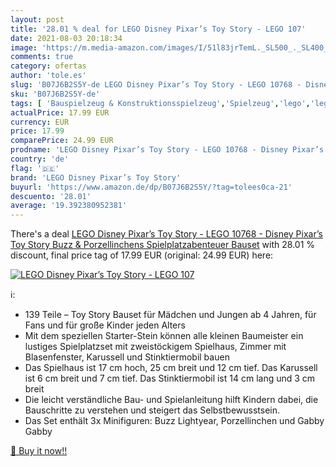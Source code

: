 ```yaml
---
layout: post
title: '28.01 % deal for LEGO Disney Pixar’s Toy Story - LEGO 107'
date: 2021-08-03 20:18:34
image: 'https://m.media-amazon.com/images/I/51l83jrTemL._SL500_._SL400_.jpg'
comments: true
category: ofertas
author: 'tole.es'
slug: 'B07J6B2S5Y-de LEGO Disney Pixar’s Toy Story - LEGO 10768 - Disney...'
sku: 'B07J6B2S5Y-de'
tags: [ 'Bauspielzeug & Konstruktionsspielzeug','Spielzeug','lego','lego disney pixar’s toy story', ]
actualPrice: 17.99 EUR
currency: EUR
price: 17.99
comparePrice: 24.99 EUR
prodname: 'LEGO Disney Pixar’s Toy Story - LEGO 10768 - Disney Pixar’s Toy Story  Buzz & Porzellinchens Spielplatzabenteuer  Bauset'
country: 'de'
flag: '🇩🇪'
brand: 'LEGO Disney Pixar’s Toy Story'
buyurl: 'https://www.amazon.de/dp/B07J6B2S5Y/?tag=tolees0ca-21'
descuento: '28.01'
average: '19.392380952381'
---
```


There's a deal [LEGO Disney Pixar’s Toy Story - LEGO 10768 - Disney Pixar’s Toy Story  Buzz & Porzellinchens Spielplatzabenteuer  Bauset](https://www.amazon.de/dp/B07J6B2S5Y/?tag=tolees0ca-21)  with  28.01 % discount, final price tag of  17.99 EUR (original: 24.99 EUR) here:

[![LEGO Disney Pixar’s Toy Story - LEGO 107](https://m.media-amazon.com/images/I/51l83jrTemL._SL500_._SL400_.jpg)](https://www.amazon.de/dp/B07J6B2S5Y/?tag=tolees0ca-21)

ℹ️:

- 139 Teile – Toy Story Bauset für Mädchen und Jungen ab 4 Jahren, für Fans und für große Kinder jeden Alters
- Mit dem speziellen Starter-Stein können alle kleinen Baumeister ein lustiges Spielplatzset mit zweistöckigem Spielhaus, Zimmer mit Blasenfenster, Karussell und Stinktiermobil bauen
- Das Spielhaus ist 17 cm hoch, 25 cm breit und 12 cm tief. Das Karussell ist 6 cm breit und 7 cm tief. Das Stinktiermobil ist 14 cm lang und 3 cm breit
- Die leicht verständliche Bau- und Spielanleitung hilft Kindern dabei, die Bauschritte zu verstehen und steigert das Selbstbewusstsein.
- Das Set enthält 3x Minifiguren: Buzz Lightyear, Porzellinchen und Gabby Gabby

[🛒 Buy it now!!](https://www.amazon.de/dp/B07J6B2S5Y/?tag=tolees0ca-21)
